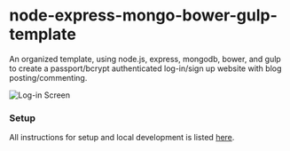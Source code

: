 # node-express-mongo-bower-gulp-template

An organized template, using node.js, express, mongodb, bower, and gulp to create a passport/bcrypt authenticated log-in/sign up website with blog posting/commenting.

![Log-in Screen](https://raw.githubusercontent.com/huyle333/node-express-mongo-bower-gulp-template/master/public/images/login-screen.png "Log-in Screen")

### Setup
All instructions for setup and local development is listed [here](http://www.slothparadise.com/recommended-node-express-mongo-bower-gulp-setup/).
